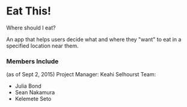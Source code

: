 # Eat This!
Where should I eat?

An app that helps users decide what and where they "want" to eat in a specified location near them. 

### Members Include
(as of Sept 2, 2015)
Project Manager: Keahi Selhourst
Team: 
  - Julia Bond
  - Sean Nakamura
  - Kelemete Seto
